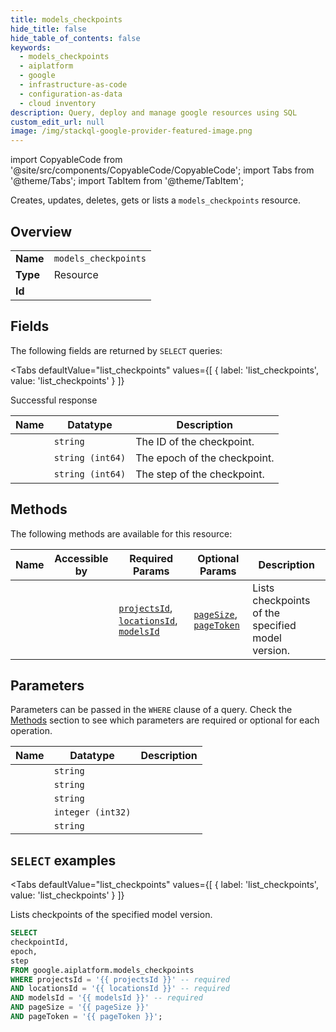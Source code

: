 ```yaml
--- 
title: models_checkpoints
hide_title: false
hide_table_of_contents: false
keywords:
  - models_checkpoints
  - aiplatform
  - google
  - infrastructure-as-code
  - configuration-as-data
  - cloud inventory
description: Query, deploy and manage google resources using SQL
custom_edit_url: null
image: /img/stackql-google-provider-featured-image.png
---
```


import CopyableCode from '@site/src/components/CopyableCode/CopyableCode';
import Tabs from '@theme/Tabs';
import TabItem from '@theme/TabItem';

Creates, updates, deletes, gets or lists a <code>models_checkpoints</code> resource.

## Overview
<table><tbody>
<tr><td><b>Name</b></td><td><code>models_checkpoints</code></td></tr>
<tr><td><b>Type</b></td><td>Resource</td></tr>
<tr><td><b>Id</b></td><td><CopyableCode code="google.aiplatform.models_checkpoints" /></td></tr>
</tbody></table>

## Fields

The following fields are returned by `SELECT` queries:

<Tabs
    defaultValue="list_checkpoints"
    values={[
        { label: 'list_checkpoints', value: 'list_checkpoints' }
    ]}
>
<TabItem value="list_checkpoints">

Successful response

<table>
<thead>
    <tr>
    <th>Name</th>
    <th>Datatype</th>
    <th>Description</th>
    </tr>
</thead>
<tbody>
<tr>
    <td><CopyableCode code="checkpointId" /></td>
    <td><code>string</code></td>
    <td>The ID of the checkpoint.</td>
</tr>
<tr>
    <td><CopyableCode code="epoch" /></td>
    <td><code>string (int64)</code></td>
    <td>The epoch of the checkpoint.</td>
</tr>
<tr>
    <td><CopyableCode code="step" /></td>
    <td><code>string (int64)</code></td>
    <td>The step of the checkpoint.</td>
</tr>
</tbody>
</table>
</TabItem>
</Tabs>

## Methods

The following methods are available for this resource:

<table>
<thead>
    <tr>
    <th>Name</th>
    <th>Accessible by</th>
    <th>Required Params</th>
    <th>Optional Params</th>
    <th>Description</th>
    </tr>
</thead>
<tbody>
<tr>
    <td><a href="#list_checkpoints"><CopyableCode code="list_checkpoints" /></a></td>
    <td><CopyableCode code="select" /></td>
    <td><a href="#parameter-projectsId"><code>projectsId</code></a>, <a href="#parameter-locationsId"><code>locationsId</code></a>, <a href="#parameter-modelsId"><code>modelsId</code></a></td>
    <td><a href="#parameter-pageSize"><code>pageSize</code></a>, <a href="#parameter-pageToken"><code>pageToken</code></a></td>
    <td>Lists checkpoints of the specified model version.</td>
</tr>
</tbody>
</table>

## Parameters

Parameters can be passed in the `WHERE` clause of a query. Check the [Methods](#methods) section to see which parameters are required or optional for each operation.

<table>
<thead>
    <tr>
    <th>Name</th>
    <th>Datatype</th>
    <th>Description</th>
    </tr>
</thead>
<tbody>
<tr id="parameter-locationsId">
    <td><CopyableCode code="locationsId" /></td>
    <td><code>string</code></td>
    <td></td>
</tr>
<tr id="parameter-modelsId">
    <td><CopyableCode code="modelsId" /></td>
    <td><code>string</code></td>
    <td></td>
</tr>
<tr id="parameter-projectsId">
    <td><CopyableCode code="projectsId" /></td>
    <td><code>string</code></td>
    <td></td>
</tr>
<tr id="parameter-pageSize">
    <td><CopyableCode code="pageSize" /></td>
    <td><code>integer (int32)</code></td>
    <td></td>
</tr>
<tr id="parameter-pageToken">
    <td><CopyableCode code="pageToken" /></td>
    <td><code>string</code></td>
    <td></td>
</tr>
</tbody>
</table>

## `SELECT` examples

<Tabs
    defaultValue="list_checkpoints"
    values={[
        { label: 'list_checkpoints', value: 'list_checkpoints' }
    ]}
>
<TabItem value="list_checkpoints">

Lists checkpoints of the specified model version.

```sql
SELECT
checkpointId,
epoch,
step
FROM google.aiplatform.models_checkpoints
WHERE projectsId = '{{ projectsId }}' -- required
AND locationsId = '{{ locationsId }}' -- required
AND modelsId = '{{ modelsId }}' -- required
AND pageSize = '{{ pageSize }}'
AND pageToken = '{{ pageToken }}';
```
</TabItem>
</Tabs>
